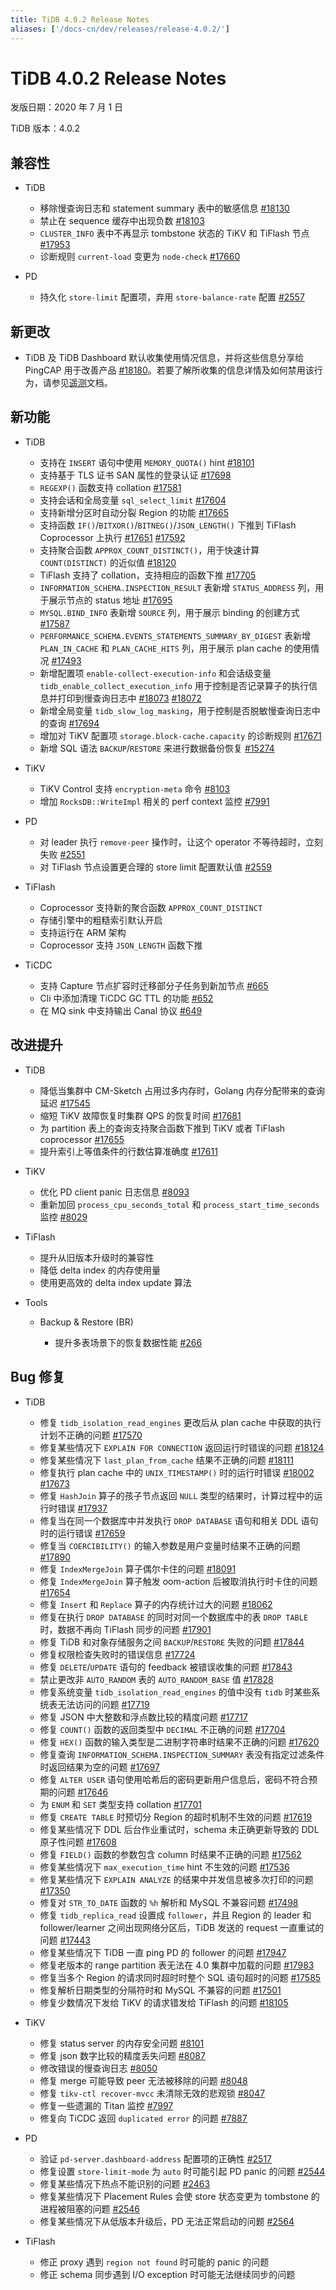 ```yaml
---
title: TiDB 4.0.2 Release Notes
aliases: ['/docs-cn/dev/releases/release-4.0.2/']
---
```


# TiDB 4.0.2 Release Notes

发版日期：2020 年 7 月 1 日

TiDB 版本：4.0.2

## 兼容性

+ TiDB

    - 移除慢查询日志和 statement summary 表中的敏感信息 [#18130](https://github.com/pingcap/tidb/pull/18130)
    - 禁止在 sequence 缓存中出现负数 [#18103](https://github.com/pingcap/tidb/pull/18103)
    - `CLUSTER_INFO` 表中不再显示 tombstone 状态的 TiKV 和 TiFlash 节点 [#17953](https://github.com/pingcap/tidb/pull/17953)
    - 诊断规则 `current-load` 变更为 `node-check` [#17660](https://github.com/pingcap/tidb/pull/17660)

+ PD

    - 持久化 `store-limit` 配置项，弃用 `store-balance-rate` 配置 [#2557](https://github.com/pingcap/pd/pull/2557)

## 新更改

- TiDB 及 TiDB Dashboard 默认收集使用情况信息，并将这些信息分享给 PingCAP 用于改善产品 [#18180](https://github.com/pingcap/tidb/pull/18180)。若要了解所收集的信息详情及如何禁用该行为，请参见[遥测](/telemetry.md)文档。

## 新功能

+ TiDB

    - 支持在 `INSERT` 语句中使用 `MEMORY_QUOTA()` hint [#18101](https://github.com/pingcap/tidb/pull/18101)
    - 支持基于 TLS 证书 SAN 属性的登录认证 [#17698](https://github.com/pingcap/tidb/pull/17698)
    - `REGEXP()` 函数支持 collation [#17581](https://github.com/pingcap/tidb/pull/17581)
    - 支持会话和全局变量 `sql_select_limit` [#17604](https://github.com/pingcap/tidb/pull/17604)
    - 支持新增分区时自动分裂 Region 的功能 [#17665](https://github.com/pingcap/tidb/pull/17665)
    - 支持函数 `IF()`/`BITXOR()`/`BITNEG()`/`JSON_LENGTH()` 下推到 TiFlash Coprocessor 上执行 [#17651](https://github.com/pingcap/tidb/pull/17651) [#17592](https://github.com/pingcap/tidb/pull/17592)
    - 支持聚合函数 `APPROX_COUNT_DISTINCT()`，用于快速计算 `COUNT(DISTINCT)` 的近似值 [#18120](https://github.com/pingcap/tidb/pull/18120)
    - TiFlash 支持了 collation，支持相应的函数下推 [#17705](https://github.com/pingcap/tidb/pull/17705)
    - `INFORMATION_SCHEMA.INSPECTION_RESULT` 表新增 `STATUS_ADDRESS` 列，用于展示节点的 status 地址 [#17695](https://github.com/pingcap/tidb/pull/17695)
    - `MYSQL.BIND_INFO` 表新增 `SOURCE` 列，用于展示 binding 的创建方式 [#17587](https://github.com/pingcap/tidb/pull/17587)
    - `PERFORMANCE_SCHEMA.EVENTS_STATEMENTS_SUMMARY_BY_DIGEST` 表新增 `PLAN_IN_CACHE` 和 `PLAN_CACHE_HITS` 列，用于展示 plan cache 的使用情况 [#17493](https://github.com/pingcap/tidb/pull/17493)
    - 新增配置项 `enable-collect-execution-info` 和会话级变量 `tidb_enable_collect_execution_info` 用于控制是否记录算子的执行信息并打印到慢查询日志中 [#18073](https://github.com/pingcap/tidb/pull/18073) [#18072](https://github.com/pingcap/tidb/pull/18072)
    - 新增全局变量 `tidb_slow_log_masking`，用于控制是否脱敏慢查询日志中的查询 [#17694](https://github.com/pingcap/tidb/pull/17694)
    - 增加对 TiKV 配置项 `storage.block-cache.capacity` 的诊断规则 [#17671](https://github.com/pingcap/tidb/pull/17671)
    - 新增 SQL 语法 `BACKUP`/`RESTORE` 来进行数据备份恢复 [#15274](https://github.com/pingcap/tidb/pull/15274)

+ TiKV

    - TiKV Control 支持 `encryption-meta` 命令 [#8103](https://github.com/tikv/tikv/pull/8103)
    - 增加 `RocksDB::WriteImpl` 相关的 perf context 监控 [#7991](https://github.com/tikv/tikv/pull/7991)

+ PD

    - 对 leader 执行 `remove-peer` 操作时，让这个 operator 不等待超时，立刻失败 [#2551](https://github.com/pingcap/pd/pull/2551)
    - 对 TiFlash 节点设置更合理的 store limit 配置默认值 [#2559](https://github.com/pingcap/pd/pull/2559)

+ TiFlash

    - Coprocessor 支持新的聚合函数 `APPROX_COUNT_DISTINCT`
    - 存储引擎中的粗糙索引默认开启
    - 支持运行在 ARM 架构
    - Coprocessor 支持 `JSON_LENGTH` 函数下推

+ TiCDC

    - 支持 Capture 节点扩容时迁移部分子任务到新加节点 [#665](https://github.com/pingcap/ticdc/pull/665)
    - Cli 中添加清理 TiCDC GC TTL 的功能 [#652](https://github.com/pingcap/ticdc/pull/652)
    - 在 MQ sink 中支持输出 Canal 协议 [#649](https://github.com/pingcap/ticdc/pull/649)

## 改进提升

+ TiDB

    - 降低当集群中 CM-Sketch 占用过多内存时，Golang 内存分配带来的查询延迟 [#17545](https://github.com/pingcap/tidb/pull/17545)
    - 缩短 TiKV 故障恢复时集群 QPS 的恢复时间 [#17681](https://github.com/pingcap/tidb/pull/17681)
    - 为 partition 表上的查询支持聚合函数下推到 TiKV 或者 TiFlash coprocessor [#17655](https://github.com/pingcap/tidb/pull/17655)
    - 提升索引上等值条件的行数估算准确度 [#17611](https://github.com/pingcap/tidb/pull/17611)

+ TiKV

    - 优化 PD client panic 日志信息 [#8093](https://github.com/tikv/tikv/pull/8093)
    - 重新加回 `process_cpu_seconds_total` 和 `process_start_time_seconds` 监控 [#8029](https://github.com/tikv/tikv/pull/8029)

+ TiFlash

    - 提升从旧版本升级时的兼容性
    - 降低 delta index 的内存使用量
    - 使用更高效的 delta index update 算法

+ Tools

    - Backup & Restore (BR)

        - 提升多表场景下的恢复数据性能 [#266](https://github.com/pingcap/br/pull/266)

## Bug 修复

+ TiDB

    - 修复 `tidb_isolation_read_engines` 更改后从 plan cache 中获取的执行计划不正确的问题 [#17570](https://github.com/pingcap/tidb/pull/17570)
    - 修复某些情况下 `EXPLAIN FOR CONNECTION` 返回运行时错误的问题 [#18124](https://github.com/pingcap/tidb/pull/18124)
    - 修复某些情况下 `last_plan_from_cache` 结果不正确的问题 [#18111](https://github.com/pingcap/tidb/pull/18111)
    - 修复执行 plan cache 中的 `UNIX_TIMESTAMP()` 时的运行时错误 [#18002](https://github.com/pingcap/tidb/pull/18002) [#17673](https://github.com/pingcap/tidb/pull/17673)
    - 修复 `HashJoin` 算子的孩子节点返回 `NULL` 类型的结果时，计算过程中的运行时错误 [#17937](https://github.com/pingcap/tidb/pull/17937)
    - 修复当在同一个数据库中并发执行 `DROP DATABASE` 语句和相关 DDL 语句时的运行错误 [#17659](https://github.com/pingcap/tidb/pull/17659)
    - 修复当 `COERCIBILITY()` 的输入参数是用户变量时结果不正确的问题 [#17890](https://github.com/pingcap/tidb/pull/17890)
    - 修复 `IndexMergeJoin` 算子偶尔卡住的问题 [#18091](https://github.com/pingcap/tidb/pull/18091)
    - 修复 `IndexMergeJoin` 算子触发 oom-action 后被取消执行时卡住的问题 [#17654](https://github.com/pingcap/tidb/pull/17654)
    - 修复 `Insert` 和 `Replace` 算子的内存统计过大的问题 [#18062](https://github.com/pingcap/tidb/pull/18062)
    - 修复在执行 `DROP DATABASE` 的同时对同一个数据库中的表 `DROP TABLE` 时，数据不再向 TiFlash 同步的问题 [#17901](https://github.com/pingcap/tidb/pull/17901)
    - 修复 TiDB 和对象存储服务之间 `BACKUP`/`RESTORE` 失败的问题 [#17844](https://github.com/pingcap/tidb/pull/17844)
    - 修复权限检查失败时的错误信息 [#17724](https://github.com/pingcap/tidb/pull/17724)
    - 修复 `DELETE`/`UPDATE` 语句的 feedback 被错误收集的问题 [#17843](https://github.com/pingcap/tidb/pull/17843)
    - 禁止更改非 `AUTO_RANDOM` 表的 `AUTO_RANDOM_BASE` 值 [#17828](https://github.com/pingcap/tidb/pull/17828)
    - 修复系统变量 `tidb_isolation_read_engines` 的值中没有 `tidb` 时某些系统表无法访问的问题 [#17719](https://github.com/pingcap/tidb/pull/17719)
    - 修复 JSON 中大整数和浮点数比较的精度问题 [#17717](https://github.com/pingcap/tidb/pull/17717)
    - 修复 `COUNT()` 函数的返回类型中 `DECIMAL` 不正确的问题 [#17704](https://github.com/pingcap/tidb/pull/17704)
    - 修复 `HEX()` 函数的输入类型是二进制字符串时结果不正确的问题 [#17620](https://github.com/pingcap/tidb/pull/17620)
    - 修复查询 `INFORMATION_SCHEMA.INSPECTION_SUMMARY` 表没有指定过滤条件时返回结果为空的问题 [#17697](https://github.com/pingcap/tidb/pull/17697)
    - 修复 `ALTER USER` 语句使用哈希后的密码更新用户信息后，密码不符合预期的问题 [#17646](https://github.com/pingcap/tidb/pull/17646)
    - 为 `ENUM` 和 `SET` 类型支持 collation [#17701](https://github.com/pingcap/tidb/pull/17701)
    - 修复 `CREATE TABLE` 时预切分 Region 的超时机制不生效的问题 [#17619](https://github.com/pingcap/tidb/pull/17619)
    - 修复某些情况下 DDL 后台作业重试时，schema 未正确更新导致的 DDL 原子性问题 [#17608](https://github.com/pingcap/tidb/pull/17608)
    - 修复 `FIELD()` 函数的参数包含 column 时结果不正确的问题 [#17562](https://github.com/pingcap/tidb/pull/17562)
    - 修复某些情况下 `max_execution_time` hint 不生效的问题 [#17536](https://github.com/pingcap/tidb/pull/17536)
    - 修复某些情况下 `EXPLAIN ANALYZE` 的结果中并发信息被多次打印的问题 [#17350](https://github.com/pingcap/tidb/pull/17350)
    - 修复对 `STR_TO_DATE` 函数的 `%h` 解析和 MySQL 不兼容问题 [#17498](https://github.com/pingcap/tidb/pull/17498)
    - 修复 `tidb_replica_read` 设置成 `follower`，并且 Region 的 leader 和 follower/learner 之间出现网络分区后，TiDB 发送的 request 一直重试的问题 [#17443](https://github.com/pingcap/tidb/pull/17443)
    - 修复某些情况下 TiDB 一直 ping PD 的 follower 的问题 [#17947](https://github.com/pingcap/tidb/pull/17947)
    - 修复老版本的 range partition 表无法在 4.0 集群中加载的问题 [#17983](https://github.com/pingcap/tidb/pull/17983)
    - 修复当多个 Region 的请求同时超时时整个 SQL 语句超时的问题 [#17585](https://github.com/pingcap/tidb/pull/17585)
    - 修复解析日期类型的分隔符时和 MySQL 不兼容的问题 [#17501](https://github.com/pingcap/tidb/pull/17501)
    - 修复少数情况下发给 TiKV 的请求错发给 TiFlash 的问题 [#18105](https://github.com/pingcap/tidb/pull/18105)

+ TiKV

    - 修复 status server 的内存安全问题 [#8101](https://github.com/tikv/tikv/pull/8101)
    - 修复 json 数字比较的精度丢失问题 [#8087](https://github.com/tikv/tikv/pull/8087)
    - 修改错误的慢查询日志 [#8050](https://github.com/tikv/tikv/pull/8050)
    - 修复 merge 可能导致 peer 无法被移除的问题 [#8048](https://github.com/tikv/tikv/pull/8048)
    - 修复 `tikv-ctl recover-mvcc` 未清除无效的悲观锁 [#8047](https://github.com/tikv/tikv/pull/8047)
    - 修复一些遗漏的 Titan 监控 [#7997](https://github.com/tikv/tikv/pull/7997)
    - 修复向 TiCDC 返回 `duplicated error` 的问题 [#7887](https://github.com/tikv/tikv/pull/7887)

+ PD

    - 验证 `pd-server.dashboard-address` 配置项的正确性 [#2517](https://github.com/pingcap/pd/pull/2517)
    - 修复设置 `store-limit-mode` 为 `auto` 时可能引起 PD panic 的问题 [#2544](https://github.com/pingcap/pd/pull/2544)
    - 修复某些情况下热点不能识别的问题 [#2463](https://github.com/pingcap/pd/pull/2463)
    - 修复某些情况下 Placement Rules 会使 store 状态变更为 tombstone 的进程被阻塞的问题 [#2546](https://github.com/pingcap/pd/pull/2546)
    - 修复某些情况下从低版本升级后，PD 无法正常启动的问题 [#2564](https://github.com/pingcap/pd/pull/2564)

+ TiFlash

    - 修正 proxy 遇到 `region not found` 时可能的 panic 的问题
    - 修正 schema 同步遇到 I/O exception 时可能无法继续同步的问题
